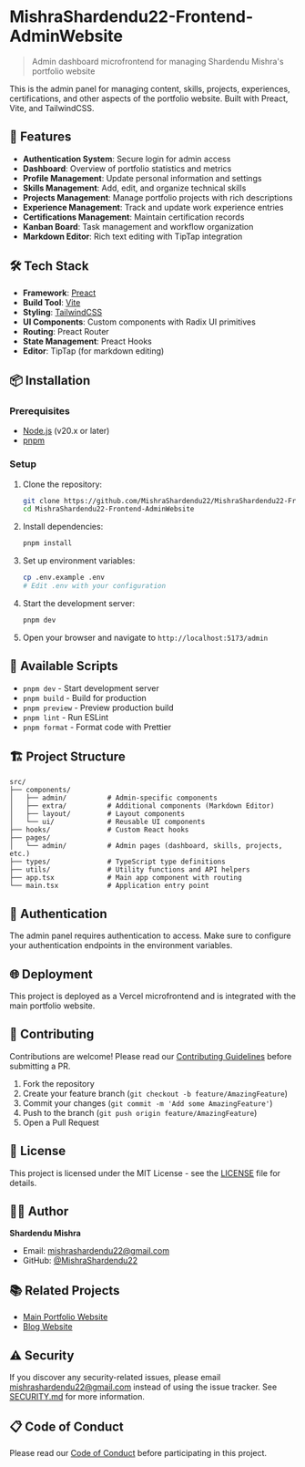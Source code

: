 # MishraShardendu22-Frontend-AdminWebsite

> Admin dashboard microfrontend for managing Shardendu Mishra's portfolio website

This is the admin panel for managing content, skills, projects, experiences, certifications, and other aspects of the portfolio website. Built with Preact, Vite, and TailwindCSS.

## 🚀 Features

- **Authentication System**: Secure login for admin access
- **Dashboard**: Overview of portfolio statistics and metrics
- **Profile Management**: Update personal information and settings
- **Skills Management**: Add, edit, and organize technical skills
- **Projects Management**: Manage portfolio projects with rich descriptions
- **Experience Management**: Track and update work experience entries
- **Certifications Management**: Maintain certification records
- **Kanban Board**: Task management and workflow organization
- **Markdown Editor**: Rich text editing with TipTap integration

## 🛠️ Tech Stack

- **Framework**: [Preact](https://preactjs.com/)
- **Build Tool**: [Vite](https://vitejs.dev/)
- **Styling**: [TailwindCSS](https://tailwindcss.com/)
- **UI Components**: Custom components with Radix UI primitives
- **Routing**: Preact Router
- **State Management**: Preact Hooks
- **Editor**: TipTap (for markdown editing)

## 📦 Installation

### Prerequisites

- [Node.js](https://nodejs.org/en/) (v20.x or later)
- [pnpm](https://pnpm.io/installation)

### Setup

1. Clone the repository:
   ```bash
   git clone https://github.com/MishraShardendu22/MishraShardendu22-Frontend-AdminWebsite.git
   cd MishraShardendu22-Frontend-AdminWebsite
   ```

2. Install dependencies:
   ```bash
   pnpm install
   ```

3. Set up environment variables:
   ```bash
   cp .env.example .env
   # Edit .env with your configuration
   ```

4. Start the development server:
   ```bash
   pnpm dev
   ```

5. Open your browser and navigate to `http://localhost:5173/admin`

## 📝 Available Scripts

- `pnpm dev` - Start development server
- `pnpm build` - Build for production
- `pnpm preview` - Preview production build
- `pnpm lint` - Run ESLint
- `pnpm format` - Format code with Prettier

## 🏗️ Project Structure

```
src/
├── components/
│   ├── admin/          # Admin-specific components
│   ├── extra/          # Additional components (Markdown Editor)
│   ├── layout/         # Layout components
│   └── ui/             # Reusable UI components
├── hooks/              # Custom React hooks
├── pages/
│   └── admin/          # Admin pages (dashboard, skills, projects, etc.)
├── types/              # TypeScript type definitions
├── utils/              # Utility functions and API helpers
├── app.tsx             # Main app component with routing
└── main.tsx            # Application entry point
```

## 🔐 Authentication

The admin panel requires authentication to access. Make sure to configure your authentication endpoints in the environment variables.

## 🌐 Deployment

This project is deployed as a Vercel microfrontend and is integrated with the main portfolio website.

## 🤝 Contributing

Contributions are welcome! Please read our [Contributing Guidelines](CONTRIBUTING.md) before submitting a PR.

1. Fork the repository
2. Create your feature branch (`git checkout -b feature/AmazingFeature`)
3. Commit your changes (`git commit -m 'Add some AmazingFeature'`)
4. Push to the branch (`git push origin feature/AmazingFeature`)
5. Open a Pull Request

## 📄 License

This project is licensed under the MIT License - see the [LICENSE](LICENSE) file for details.

## 👨‍💻 Author

**Shardendu Mishra**
- Email: mishrashardendu22@gmail.com
- GitHub: [@MishraShardendu22](https://github.com/MishraShardendu22)

## 📚 Related Projects

- [Main Portfolio Website](https://github.com/MishraShardendu22/MishraShardendu22-Frontend-PersonalWebsite)
- [Blog Website](https://github.com/MishraShardendu22/MishraShardendu22-Frontend-BlogWebsite)

## ⚠️ Security

If you discover any security-related issues, please email mishrashardendu22@gmail.com instead of using the issue tracker. See [SECURITY.md](SECURITY.md) for more information.

## 📋 Code of Conduct

Please read our [Code of Conduct](CODE_OF_CONDUCT.md) before participating in this project.
